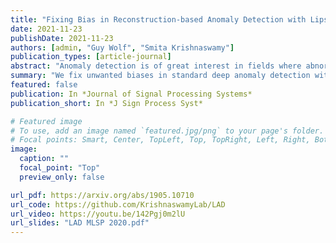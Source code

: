 ```yaml
---
title: "Fixing Bias in Reconstruction-based Anomaly Detection with Lipschitz Discriminators"
date: 2021-11-23
publishDate: 2021-11-23
authors: [admin, "Guy Wolf", "Smita Krishnaswamy"]
publication_types: [article-journal]
abstract: "Anomaly detection is of great interest in fields where abnormalities need to be identified and corrected (e.g., medicine and finance). Deep learning methods for this task often rely on autoencoder reconstruction error, sometimes in conjunction with other penalties. We show that this approach exhibits intrinsic biases that lead to undesirable results. Reconstruction-based methods can sometimes show low error on simple-to-reconstruct points that are not part of the training data, for example the all black image. Instead, we introduce a new unsupervised Lipschitz anomaly discriminator (LAD) that does not suffer from these biases. Our anomaly discriminator is trained, similar to the discriminator of a GAN, to detect the difference between the training data and corruptions of the training data. We show that this procedure successfully detects unseen anomalies with guarantees on those that have a certain Wasserstein distance from the data or corrupted training set. These additions allow us to show improved performance on MNIST, CIFAR10, and health record data. Further, LAD does not require decoding back to the original data space, which makes anomaly detection possible in domains where it is difficult to define a decoder, such as in irregular graph structured data. Empirically, we show this framework leads to improved performance on image, health record, and graph data."
summary: "We fix unwanted biases in standard deep anomaly detection with a new architecture. Extended from IEEE MLSP (2020) version."
featured: false
publication: In *Journal of Signal Processing Systems*
publication_short: In *J Sign Process Syst*

# Featured image
# To use, add an image named `featured.jpg/png` to your page's folder.
# Focal points: Smart, Center, TopLeft, Top, TopRight, Left, Right, BottomLeft, Bottom, BottomRight.
image:
  caption: ""
  focal_point: "Top"
  preview_only: false

url_pdf: https://arxiv.org/abs/1905.10710
url_code: https://github.com/KrishnaswamyLab/LAD
url_video: https://youtu.be/142Pgj0m2lU
url_slides: "LAD MLSP 2020.pdf"
---
```


